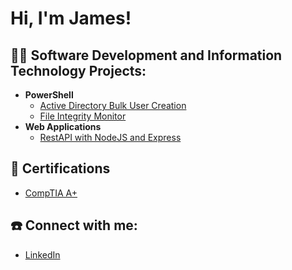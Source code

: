 <h1>Hi, I'm James!</h1>

<h2>👨‍💻 Software Development and Information Technology Projects:</h2>

- <b>PowerShell</b>
  - [Active Directory Bulk User Creation](https://github.com/jsmccaffrey)
  - [File Integrity Monitor](https://github.com/jsmccaffrey)
- <b>Web Applications</b>
  - [RestAPI with NodeJS and Express](https://github.com/jsmccaffrey)

<h2>📃 Certifications</h2>

- [CompTIA A+](https://www.comptia.org/certifications/a)

<h2> ☎️ Connect with me:</h2>

- [LinkedIn](https://www.linkedin.com/in/jsmccaffrey/)


<!--
**jsmccaffrey/jsmccaffrey** is a ✨ _special_ ✨ repository because its `README.md` (this file) appears on your GitHub profile.

Here are some ideas to get you started:

- 🔭 I’m currently working on ...
- 🌱 I’m currently learning ...
- 👯 I’m looking to collaborate on ...
- 🤔 I’m looking for help with ...
- 💬 Ask me about ...
- 📫 How to reach me: ...
- 😄 Pronouns: ...
- ⚡ Fun fact: ...
-->

